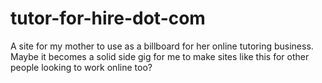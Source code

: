# tutor-for-hire-dot-com
A site for my mother to use as a billboard for her online tutoring business. Maybe it becomes a solid side gig for me to make sites like this for other people looking to work online too?
